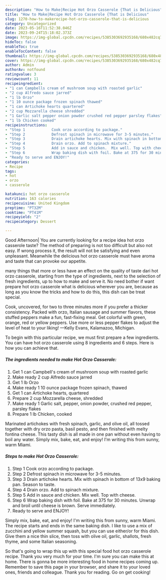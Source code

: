 ```yaml
---
description: "How to Make|Recipe Hot Orzo Casserole {That is Delicious"
title: "How to Make|Recipe Hot Orzo Casserole {That is Delicious"
slug: 1270-how-to-makerecipe-hot-orzo-casserole-that-is-delicious
category: Uncategorized
date: 2023-05-16T11:52:38.046Z
date: 2023-09-24T15:18:02.373Z
image: https://img-global.cpcdn.com/recipes/5385303692935168/680x482cq70/hot-orzo-casserole-recipe-main-photo.jpg
hideToc: false
enableToc: true
enableTocContent: false
thumbnail: https://img-global.cpcdn.com/recipes/5385303692935168/680x482cq70/hot-orzo-casserole-recipe-main-photo.jpg
cover: https://img-global.cpcdn.com/recipes/5385303692935168/680x482cq70/hot-orzo-casserole-recipe-main-photo.jpg
author: Admin
authorAv: notfound
ratingvalue: 3
reviewcount: 11
recipeingredient:
- "1 can Campbells cream of mushroom soup with roasted garlic"
- "2 cup Alfredo sauce jarred"
- "1 lb Orzo"
- "1 10 ounce package frozen spinach thawed"
- "1 can Artichoke hearts quartered"
- "2 cup Mozzarella cheese shredded"
- "1 Garlic salt pepper onion powder crushed red pepper parsley flakes"
- "1 lb Chicken cooked"
recipeinstructions:
- "Step 1            Cook orzo according to package."
- "Step 2            Defrost spinach in microwave for 3-5 minutes."
- "Step 3            Drain artichoke hearts. Mix with spinach in bottom of 13x9 baking pan. Season to taste."
- "Step 4            Drain orzo. Add to spinach mixture."
- "Step 5            Add in sauce and chicken.  Mix well. Top with cheese."
- "Step 6            Wrap baking dish with foil. Bake at 375 for 30 minutes. Unwrap and broil until cheese is brown. Serve immediately."
- "Ready to serve and ENJOY!"
categories:
- Recipe
tags:
- hot
- orzo
- casserole

katakunci: hot orzo casserole 
nutrition: 163 calories
recipecuisine: United Kingdom
preptime: "PT32M"
cooktime: "PT41M"
recipeyield: "2"
recipecategory: Dessert

---
```



Good Afternoon| You are currently looking for a recipe idea hot orzo casserole taste? The method of preparing is not too difficult but also not easy. If wrong process it, the result will not be satisfying and even unpleasant. Meanwhile the delicious hot orzo casserole must have aroma and taste that can provoke our appetite.






many things that more or less have an effect on the quality of taste dari hot orzo casserole, starting from the type of ingredients, next to the selection of fresh ingredients, up to how to make and serve it. No need bother if want prepare hot orzo casserole what is delicious wherever you are, because as long as you know the tricks and how to do this, this dish can be treat special.


Cook, uncovered, for two to three minutes more if you prefer a thicker consistency. Packed with orzo, Italian sausage and summer flavors, these stuffed peppers make a fun, fast-fixing meal. Get colorful with green, orange, red or yellow peppers. Use more or less pepper flakes to adjust the level of heat to your liking! —Kelly Evans, Kalamazoo, Michigan.


To begin with this particular recipe, we must first prepare a few ingredients. You can have hot orzo casserole using 8 ingredients and 6 steps. Here is how you can achieve that.

<!--inarticleads1-->

##### The ingredients needed to make Hot Orzo Casserole:

1. Get 1 can Campbell&#39;s cream of mushroom soup with roasted garlic
1. Make ready 2 cup Alfredo sauce jarred
1. Get 1 lb Orzo
1. Make ready 1 10 ounce package frozen spinach, thawed
1. Get 1 can Artichoke hearts, quartered
1. Prepare 2 cup Mozzarella cheese, shredded
1. Make ready 1 Garlic salt, pepper, onion powder, crushed red pepper, parsley flakes
1. Prepare 1 lb Chicken, cooked


Marinated artichokes with fresh spinach, garlic, and olive oil, all tossed together with dry orzo pasta, basil pesto, and then finished with melty fontina cheese. This tasty dish is all made in one pan without even having to boil any water. Simply mix, bake, eat, and enjoy! I&#39;m writing this from sunny, warm Miami. 

<!--inarticleads2-->

##### Steps to make Hot Orzo Casserole:

1. Step 1            Cook orzo according to package.
1. Step 2            Defrost spinach in microwave for 3-5 minutes.
1. Step 3            Drain artichoke hearts. Mix with spinach in bottom of 13x9 baking pan. Season to taste.
1. Step 4            Drain orzo. Add to spinach mixture.
1. Step 5            Add in sauce and chicken.  Mix well. Top with cheese.
1. Step 6            Wrap baking dish with foil. Bake at 375 for 30 minutes. Unwrap and broil until cheese is brown. Serve immediately.
1. Ready to serve and ENJOY!

Simply mix, bake, eat, and enjoy! I&#39;m writing this from sunny, warm Miami. The recipe starts and ends in the same baking dish. I like to use a mix of zucchini and yellow summer squash, but you can use either/or for this dish. Give them a nice thin slice, then toss with olive oil, garlic, shallots, fresh thyme, and some Italian seasoning. 

So that's going to wrap this up with this special food hot orzo casserole recipe. Thank you very much for your time. I'm sure you can make this at home. There is gonna be more interesting food in home recipes coming up. Remember to save this page in your browser, and share it to your loved ones, friends and colleague. Thank you for reading. Go on get cooking!
